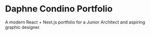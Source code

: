 # Daphne Condino Portfolio
A modern React + Next.js portfolio for a Junior Architect and aspiring graphic designer.